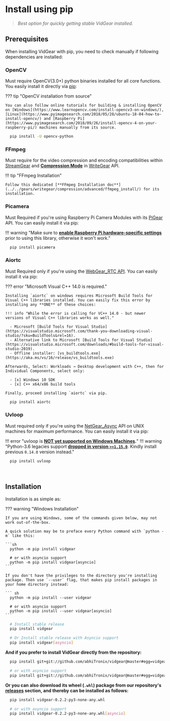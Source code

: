 <!--
===============================================
vidgear library source-code is deployed under the Apache 2.0 License:

Copyright (c) 2019-2020 Abhishek Thakur(@abhiTronix) <abhi.una12@gmail.com>

Licensed under the Apache License, Version 2.0 (the "License");
you may not use this file except in compliance with the License.
You may obtain a copy of the License at

   http://www.apache.org/licenses/LICENSE-2.0

Unless required by applicable law or agreed to in writing, software
distributed under the License is distributed on an "AS IS" BASIS,
WITHOUT WARRANTIES OR CONDITIONS OF ANY KIND, either express or implied.
See the License for the specific language governing permissions and
limitations under the License.
===============================================
-->

# Install using pip


> _Best option for quickly getting stable VidGear installed._


## Prerequisites

When installing VidGear with pip, you need to check manually if following dependencies are installed:

### OpenCV 

Must require OpenCV(3.0+) python binaries installed for all core functions. You easily install it directly via [pip](https://pip.pypa.io/en/stable/installing/):

??? tip "OpenCV installation from source"

    You can also follow online tutorials for building & installing OpenCV on [Windows](https://www.learnopencv.com/install-opencv3-on-windows/), [Linux](https://www.pyimagesearch.com/2018/05/28/ubuntu-18-04-how-to-install-opencv/) and [Raspberry Pi](https://www.pyimagesearch.com/2018/09/26/install-opencv-4-on-your-raspberry-pi/) machines manually from its source. 

```sh
  pip install -U opencv-python       
```

### FFmpeg 

Must require for the video compression and encoding compatibilities within [StreamGear](#streamgear) and [**Compression Mode**](../../gears/writegear/compression/overview/) in [WriteGear](#writegear) API. 

!!! tip "FFmpeg Installation"

    Follow this dedicated [**FFmpeg Installation doc**](../../gears/writegear/compression/advanced/ffmpeg_install/) for its installation.

### Picamera

Must Required if you're using Raspberry Pi Camera Modules with its [PiGear](../../gears/pigear/overview/) API. You can easily install it via pip:


!!! warning "Make sure to [**enable Raspberry Pi hardware-specific settings**](https://picamera.readthedocs.io/en/release-1.13/quickstart.html) prior to using this library, otherwise it won't work."

```sh
  pip install picamera
``` 

### Aiortc

Must Required only if you're using the [WebGear_RTC API](../../gears/webgear_rtc/overview/). You can easily install it via pip:

??? error "Microsoft Visual C++ 14.0 is required."
    
    Installing `aiortc` on windows requires Microsoft Build Tools for Visual C++ libraries installed. You can easily fix this error by installing any **ONE** of these choices:

    !!! info "While the error is calling for VC++ 14.0 - but newer versions of Visual C++ libraries works as well."

      - Microsoft [Build Tools for Visual Studio](https://visualstudio.microsoft.com/thank-you-downloading-visual-studio/?sku=BuildTools&rel=16).
      - Alternative link to Microsoft [Build Tools for Visual Studio](https://visualstudio.microsoft.com/downloads/#build-tools-for-visual-studio-2019).
      - Offline installer: [vs_buildtools.exe](https://aka.ms/vs/16/release/vs_buildtools.exe)

    Afterwards, Select: Workloads → Desktop development with C++, then for Individual Components, select only:

      - [x] Windows 10 SDK
      - [x] C++ x64/x86 build tools

    Finally, proceed installing `aiortc` via pip.

```sh
  pip install aiortc
``` 

### Uvloop

Must required only if you're using the [NetGear_Async](../../gears/netgear_async/overview/) API on UNIX machines for maximum performance. You can easily install it via pip:

!!! error "uvloop is **[NOT yet supported on Windows Machines](https://github.com/MagicStack/uvloop/issues/14).**"
!!! warning "Python-3.6 legacies support [**dropped in version `>=1.15.0`**](https://github.com/MagicStack/uvloop/releases/tag/v0.15.0). Kindly install previous `0.14.0` version instead."

```sh
  pip install uvloop
```

&nbsp;

## Installation

Installation is as simple as:

??? warning "Windows Installation"

    If you are using Windows, some of the commands given below, may not work out-of-the-box.

    A quick solution may be to preface every Python command with `python -m` like this:

    ```sh
      python -m pip install vidgear

      # or with asyncio support
      python -m pip install vidgear[asyncio]
    ```

    If you don't have the privileges to the directory you're installing package. Then use `--user` flag, that makes pip install packages in your home directory instead:

    ``` sh
      python -m pip install --user vidgear

      # or with asyncio support
      python -m pip install --user vidgear[asyncio]
    ```

```sh
  # Install stable release
  pip install vidgear

  # Or Install stable release with Asyncio support
  pip install vidgear[asyncio]
```

**And if you prefer to install VidGear directly from the repository:**

```sh
  pip install git+git://github.com/abhiTronix/vidgear@master#egg=vidgear

  # or with asyncio support
  pip install git+git://github.com/abhiTronix/vidgear@master#egg=vidgear[asyncio]
```

**Or you can also download its wheel (`.whl`) package from our repository's [releases](https://github.com/abhiTronix/vidgear/releases) section, and thereby can be installed as follows:**

```sh
  pip install vidgear-0.2.2-py3-none-any.whl

  # or with asyncio support
  pip install vidgear-0.2.2-py3-none-any.whl[asyncio]
```

&nbsp;
